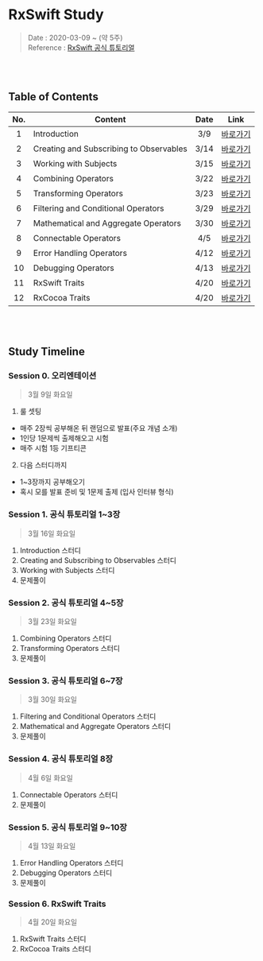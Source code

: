 # RxSwift Study
> Date : 2020-03-09 ~ (약 5주) <br>
> Reference : [RxSwift 공식 튜토리얼](https://github.com/ReactiveX/RxSwift)

<br>
<br>

## Table of Contents

No. | Content | Date | Link
:---------:|----------|:---------:|:---------:
 1 | Introduction | 3/9 | [바로가기](https://github.com/inddoni/RxSwift/blob/main/Lecture/01-introduction/01-Introduction.md)
 2 | Creating and Subscribing to Observables | 3/14 | [바로가기](https://github.com/inddoni/RxSwift/blob/main/Lecture/02-Creating%20and%20Subscribing%20to%20Observables/02-Creating%20and%20Subscribing%20to%20Observables.md)
 3 | Working with Subjects | 3/15 | [바로가기](https://github.com/inddoni/RxSwift/blob/main/Lecture/03-Working%20with%20Subjects/03-Working%20with%20Subjects.md)
 4 | Combining Operators | 3/22 | [바로가기](https://github.com/inddoni/RxSwift/blob/main/Lecture/04-Combining%20Operators/04_Combining-Operator.md)
 5 | Transforming Operators | 3/23 | [바로가기](https://github.com/inddoni/RxSwift/blob/main/Lecture/05-Transforming%20Operators/05_Transforming-Operators.md)
 6 | Filtering and Conditional Operators | 3/29 | [바로가기](https://github.com/inddoni/RxSwift/blob/main/Lecture/06-Filtering%20and%20Conditional%20Operators/06_Filtering-and-Conditional-Operators.md)
 7 | Mathematical and Aggregate Operators | 3/30 | [바로가기](https://github.com/inddoni/RxSwift/blob/main/Lecture/07-Mathematical%20and%20Aggregate%20Operators/07_Mathematical-and-Aggregate-Operators.md)
 8 | Connectable Operators | 4/5 | [바로가기](https://github.com/inddoni/RxSwift/blob/main/Lecture/08-Connectable%20Operators/08_Connectable-Operators.md)
 9 | Error Handling Operators | 4/12 | [바로가기](https://github.com/inddoni/RxSwift/blob/main/Lecture/09-Error%20Handling%20Operators/09_Error-Handling-Operators.md)
 10 | Debugging Operators | 4/13 | [바로가기](https://github.com/inddoni/RxSwift/blob/main/Lecture/10-Debugging%20Operators/10_Debugging-Operators.md)
 11 | RxSwift Traits | 4/20 | [바로가기](https://github.com/inddoni/RxSwift/blob/main/RxSwift%2BExtension/RxSwift_traits.md)
 12 | RxCocoa Traits | 4/20 | [바로가기](https://github.com/inddoni/RxSwift/blob/main/RxSwift%2BExtension/RxCocoa_traits.md)

<br>
<br>

## Study Timeline
### Session 0. 오리엔테이션  
> 3월 9일 화요일

1. 룰 셋팅
- 매주 2장씩 공부해온 뒤 랜덤으로 발표(주요 개념 소개)
- 1인당 1문제씩 출제해오고 시험
- 매주 시험 1등 기프티콘

2. 다음 스터디까지
- 1~3장까지 공부해오기
- 혹시 모를 발표 준비 및 1문제 출제 (입사 인터뷰 형식)


### Session 1. 공식 튜토리얼 1~3장 
> 3월 16일 화요일 <br>

1. Introduction 스터디
2. Creating and Subscribing to Observables 스터디
3. Working with Subjects 스터디
4. 문제풀이

### Session 2. 공식 튜토리얼 4~5장
> 3월 23일 화요일 <br>

1. Combining Operators 스터디
2. Transforming Operators 스터디
3. 문제풀이

### Session 3. 공식 튜토리얼 6~7장
> 3월 30일 화요일  <br>

1. Filtering and Conditional Operators 스터디
2. Mathematical and Aggregate Operators 스터디
3. 문제풀이

### Session 4. 공식 튜토리얼 8장
> 4월 6일 화요일 <br>

1. Connectable Operators 스터디
2. 문제풀이

### Session 5. 공식 튜토리얼 9~10장
> 4월 13일 화요일 <br>

1. Error Handling Operators 스터디
2. Debugging Operators 스터디
3. 문제풀이

### Session 6. RxSwift Traits 
> 4월 20일 화요일 <br>

1. RxSwift Traits 스터디
2. RxCocoa Traits 스터디
